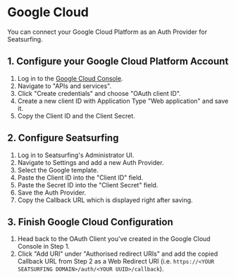 # Google Cloud

You can connect your Google Cloud Platform as an Auth Provider for Seatsurfing.

## 1. Configure your Google Cloud Platform Account

1. Log in to the [Google Cloud Console](https://console.cloud.google.com/).
1. Navigate to "APIs and services".
1. Click "Create credentials" and choose "OAuth client ID".
1. Create a new client ID with Application Type "Web application" and save it.
1. Copy the Client ID and the Client Secret.

## 2. Configure Seatsurfing

1. Log in to Seatsurfing's Administrator UI.
1. Navigate to Settings and add a new Auth Provider.
1. Select the Google template.
1. Paste the Client ID into the "Client ID" field.
1. Paste the Secret ID into the "Client Secret" field.
1. Save the Auth Provider.
1. Copy the Callback URL which is displayed right after saving.

## 3. Finish Google Cloud Configuration

1. Head back to the OAuth Client you've created in the Google Cloud Console in Step 1.
1. Click "Add URI" under "Authorised redirect URIs" and add the copied Callback URL from Step 2 as a Web Redirect URI (i.e. `https://<YOUR SEATSURFING DOMAIN>/auth/<YOUR UUID>/callback`).
